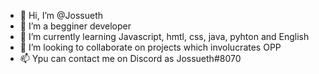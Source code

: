 - 👋 Hi, I’m @Jossueth
- 👀 I’m a begginer developer
- 🌱 I’m currently learning Javascript, hmtl, css, java, pyhton and English
- 💞️ I’m looking to collaborate on projects which involucrates OPP
- 📫 Ypu can contact me on Discord as Jossueth#8070
